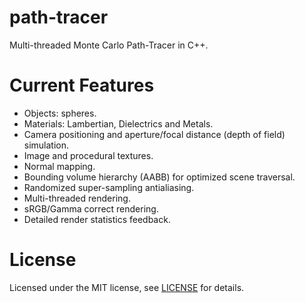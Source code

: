 # path-tracer
Multi-threaded Monte Carlo Path-Tracer in C++.

# Current Features
- Objects: spheres.
- Materials: Lambertian, Dielectrics and Metals.
- Camera positioning and aperture/focal distance (depth of field) simulation.
- Image and procedural textures.
- Normal mapping.
- Bounding volume hierarchy (AABB) for optimized scene traversal.
- Randomized super-sampling antialiasing.
- Multi-threaded rendering.
- sRGB/Gamma correct rendering.
- Detailed render statistics feedback.

# License
Licensed under the MIT license, see [LICENSE](https://github.com/MadEqua/path-tracer/blob/master/LICENSE) for details.